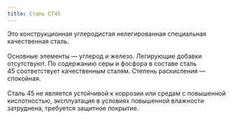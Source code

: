 ```yaml
---
title: Сталь СТ45
---
```


Это конструкционная углеродистая нелегированная специальная качественная сталь.
\
\
Основные элементы — углерод и железо. Легирующие добавки отсутствуют. По содержанию серы и фосфора в составе сталь 45 соответствует качественным сталям. Степень раскисления — спокойная.
\
\
Сталь 45 не является устойчивой к коррозии или средам с повышенной кислотностью, эксплуатация в условиях повышенной влажности затруднена, требуется защитное покрытие.
